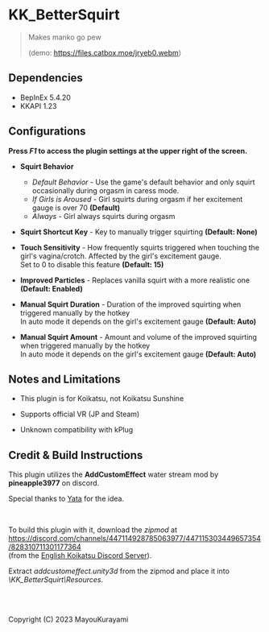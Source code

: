 # KK_BetterSquirt
> Makes manko go pew
> 
> (demo: https://files.catbox.moe/jryeb0.webm)

## Dependencies
- BepInEx 5.4.20
- KKAPI 1.23

## Configurations  

**Press *F1* to access the plugin settings at the upper right of the screen.**

- **Squirt Behavior**
  - *Default Behavior* - Use the game's default behavior and only squirt occasionally during orgasm in caress mode.
  - *If Girls is Aroused* - Girl squirts during orgasm if her excitement gauge is over 70 **(Default)**
  - *Always* - Girl always squirts during orgasm


- **Squirt Shortcut Key** - Key to manually trigger squirting **(Default: None)**  

- **Touch Sensitivity** - How frequently squirts triggered when touching the girl's vagina/crotch. Affected by the girl's excitement gauge.  
  Set to 0 to disable this feature **(Default: 15)**

- **Improved Particles** - Replaces vanilla squirt with a more realistic one **(Default: Enabled)**

- **Manual Squirt Duration** - Duration of the improved squirting when triggered manually by the hotkey  
  In auto mode it depends on the girl's excitement gauge **(Default: Auto)**  

- **Manual Squirt Amount** - Amount and volume of the improved squirting when triggered manually by the hotkey  
  In auto mode it depends on the girl's excitement gauge **(Default: Auto)**



## Notes and Limitations
- This plugin is for Koikatsu, not Koikatsu Sunshine

- Supports official VR (JP and Steam)

- Unknown compatibility with kPlug  


## Credit & Build Instructions
This plugin utilizes the **AddCustomEffect** water stream mod by **pineapple3977** on discord.  

Special thanks to [Yata](https://linktr.ee/yatadurian) for the idea.  

<br>

To build this plugin with it, download the *zipmod* at https://discord.com/channels/447114928785063977/447115303449657354/828310711301177364  
(from the [English Koikatsu Discord Server](https://universalhentai.com/)).  

Extract *addcustomeffect.unity3d* from the zipmod and place it into *\KK_BetterSquirt\Resources*.  


<br>
<br>

Copyright (C) 2023  MayouKurayami
